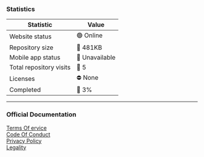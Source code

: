 ### Statistics
| Statistic | Value |
|----------|----------|
| Website status   | 🟢 Online   |
| Repository size   | 📁 481KB   |
| Mobile app status   | 📵 Unavailable   |
| Total repository visits   | 👀 5   |
| Licenses   | ⛔ None  |
| Completed   | 🔢 3%  |

---

### Official Documentation
[Terms Of ervice](https://google.com/404)  
[Code Of Conduct](https://google.com/404)  
[Privacy Policy](https://google.com/404)  
[Legality](https://google.com/404)  
